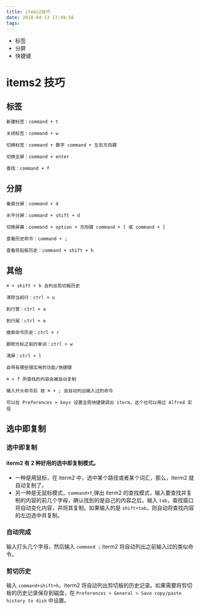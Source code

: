 ```yaml
---
title: items2技巧
date: 2018-04-13 17:49:58
tags:
---
```


+ 标签
+ 分屏
+ 快捷键

<!--more-->

# items2 技巧

## 标签
```
新建标签：command + t

关闭标签：command + w

切换标签：command + 数字 command + 左右方向键

切换全屏：command + enter

查找：command + f
```

## 分屏

```
垂直分屏：command + d

水平分屏：command + shift + d

切换屏幕：command + option + 方向键 command + [ 或 command + ]

查看历史命令：command + ;

查看剪贴板历史：command + shift + h
```



## 其他

```
⌘ + shift + h 会列出剪切板历史

清除当前行：ctrl + u

到行首：ctrl + a

到行尾：ctrl + e

搜索命令历史：ctrl + r

删除光标之前的单词：ctrl + w

清屏：ctrl + l

自带有哪些很实用的功能/快捷键

⌘ + f 所查找的内容会被自动复制

输入开头命令后 按 ⌘ + ; 会自动列出输入过的命令

可以在 Preferences > keys 设置全局快捷键调出 iterm，这个也可以用过 Alfred 实现
```


## 选中即复制

### 选中即复制

#### iterm2 有 2 种好用的选中即复制模式。

- 一种是用鼠标，在 iterm2 中，选中某个路径或者某个词汇，那么，iterm2 就自动复制了。 　　
- 另一种是无鼠标模式，`command+f`,弹出 iterm2 的查找模式，输入要查找并复制的内容的前几个字母，确认找到的是自己的内容之后，输入 `tab`，查找窗口将自动变化内容，并将其复制。如果输入的是 `shift+tab`，则自动将查找内容的左边选中并复制。

### 自动完成

输入打头几个字母，然后输入 `command ;` iterm2 将自动列出之前输入过的类似命令。 

### 剪切历史

输入 `command+shift+h`，iterm2 将自动列出剪切板的历史记录。如果需要将剪切板的历史记录保存到磁盘，在 `Preferences > General > Save copy/paste history to disk` 中设置。